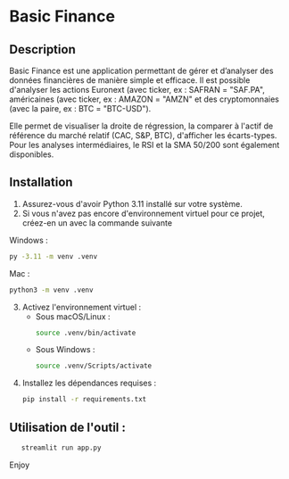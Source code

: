 # Basic Finance

## Description

Basic Finance est une application permettant de gérer et d’analyser des données financières de manière simple et efficace. Il est possible d'analyser les actions Euronext (avec ticker, ex : SAFRAN = "SAF.PA", américaines (avec ticker, ex : AMAZON = "AMZN" et des cryptomonnaies (avec la paire, ex : BTC = "BTC-USD").

Elle permet de visualiser la droite de régression, la comparer à l'actif de référence du marché relatif (CAC, S&P, BTC), d'afficher les écarts-types. Pour les analyses intermédiaires, le RSI et la SMA 50/200 sont également disponibles.

## Installation
1. Assurez-vous d'avoir Python 3.11 installé sur votre système.
2. Si vous n'avez pas encore d'environnement virtuel pour ce projet, créez-en un avec la commande suivante

Windows :
   ```bash
   py -3.11 -m venv .venv
   ```

Mac :
   ```bash
   python3 -m venv .venv
   ```

3. Activez l'environnement virtuel :
   - Sous macOS/Linux :
     ```bash
     source .venv/bin/activate
     ```
   - Sous Windows :
     ```bash
     source .venv/Scripts/activate
     ```
4. Installez les dépendances requises :
   ```bash
   pip install -r requirements.txt
   ```

## Utilisation de l'outil :

```bash
   streamlit run app.py
```
Enjoy

